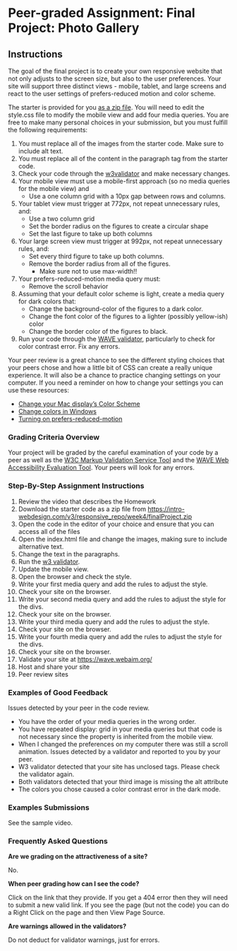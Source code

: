 # Peer-graded Assignment: Final Project: Photo Gallery
## Instructions
The goal of the final project is to create your own responsive website that not only adjusts to the screen size, but also to the user preferences.  Your site will support three distinct views - mobile, tablet, and large screens and react to the user settings of prefers-reduced motion and color scheme. 

The starter  is provided for you [as a zip file](https://intro-webdesign.com/v3/responsive_repo/week4/finalProject.zip). You will need to edit the style.css file to modify the mobile view and add four media queries.  You are free to make many personal choices in your submission, but you must fulfill the following requirements:

1. You must replace all of the images from the starter code. Make sure to include alt text.
2. You must replace all of the content in the paragraph tag from the starter code.
3. Check your code through the [w3validator](https://validator.w3.org/) and make necessary changes.
4. Your mobile view must use a mobile-first approach (so no media queries for the mobile view) and
    - Use a one column grid with a 10px gap between rows and columns.
5. Your tablet  view must trigger at 772px, not repeat unnecessary rules,  and:
    - Use  a  two column grid
    - Set the border radius on the figures to create a circular shape
    - Set the last figure  to take up both columns
6. Your large screen view must trigger at 992px, not repeat unnecessary rules,  and:
    - Set  every third figure  to take up both columns.
    - Remove the border radius from all of the figures.
        - Make sure not to use max-width!!
7. Your prefers-reduced-motion media query must:
    - Remove the scroll behavior
8. Assuming that your default color scheme is light, create a media query for dark colors that: 
    - Change the background-color of the figures to a dark color.
    - Change the font color of the figures  to a lighter (possibly yellow-ish) color
    - Change the border color of the figures  to black.
9.  Run your code through the [WAVE validator](https://wave.webaim.org/), particularly to check for color contrast error.  Fix any errors.

Your peer review is a great chance to see the different styling choices that your peers chose and how a little bit of CSS can create a really unique experience.  It will also be a chance to practice changing settings on your computer.   If you need a reminder on how to change your settings you can use these resources:
- [Change your Mac display’s Color Scheme](https://support.apple.com/guide/mac-help/change-your-displays-color-profile-mchlf3ddc60d/mac)
- [Change colors in Windows](https://support.microsoft.com/en-us/windows/change-colors-in-windows-d26ef4d6-819a-581c-1581-493cfcc005fe)
- [Turning on prefers-reduced-motion](https://developer.mozilla.org/en-US/docs/Web/CSS/@media/prefers-reduced-motion)

### Grading Criteria Overview
Your project will be graded by the careful examination of your code by a peer as well as the [W3C Markup Validation Service Tool](https://validator.w3.org/) and the [WAVE Web Accessibility Evaluation Tool](https://wave.webaim.org/). Your peers will look for any errors. 
### Step-By-Step Assignment Instructions
1. Review the video that describes the Homework
2. Download the starter code as a zip file from 
https://intro-webdesign.com/v3/responsive_repo/week4/finalProject.zip
3. Open the code in the editor of your choice and ensure that you can access all of the files
4. Open the index.html file and change the images, making sure to include alternative text.
5. Change the text in the paragraphs.
6. Run the [w3 validator](https://validator.w3.org/).
7. Update the mobile view.
8. Open the browser and check the style.
9. Write your first media query and  add the rules to adjust the style.
10. Check your site on the browser. 
11. Write your second media query and add the rules to adjust the style for the divs.
12. Check your site on the browser. 
13. Write your third  media query and  add the rules to adjust the style.
14. Check your site on the browser. 
15. Write your fourth media query and add the rules to adjust the style for the divs.
16. Check your site on the browser. 
17. Validate your site at https://wave.webaim.org/
18. Host and share your site
19. Peer review sites

### Examples of Good Feedback
Issues detected by your peer in the code review.
- You have the order of your media queries in the wrong order.  
- You have repeated display: grid in your media queries but that code is not necessary since the property is inherited from the mobile view.
- When I changed the preferences on my computer there was still a scroll animation.
Issues detected by a validator and reported to you by your peer.
- W3 validator detected that your site has unclosed tags.  Please check the validator again.
- Both validators detected that your third image is missing the alt attribute
- The colors you chose caused a color contrast error in the dark mode.

### Examples Submissions
 See the sample video.

### Frequently Asked Questions
**Are we grading on the attractiveness of a site?**

No.  

**When peer grading how can I see the code?**

Click on the link that they provide.  If you get a 404 error then they will need to submit a new valid link.  If you see the page (but not the code) you can do a Right Click on the page and then View Page Source.

**Are warnings allowed in the validators?**

Do not deduct for validator warnings, just for errors.